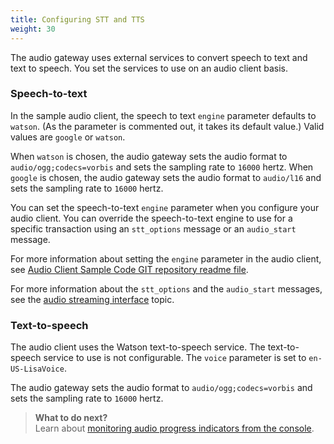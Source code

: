 ```yaml
---
title: Configuring STT and TTS
weight: 30
---
```

The audio gateway uses external services to convert speech to text and text to speech.  You set the services to use on an audio client basis.  

### Speech-to-text
In the sample audio client, the speech to text `engine` parameter defaults to `watson`. (As the parameter is commented out, it takes its default value.) Valid values are `google` or `watson`.

When `watson` is chosen, the audio gateway sets the audio format to `audio/ogg;codecs=vorbis`  and sets the sampling rate to `16000` hertz.  When `google` is chosen, the audio gateway sets the audio format to `audio/l16`  and sets the sampling rate to `16000` hertz.

You can set the speech-to-text `engine` parameter when you configure your audio client.  You can override the speech-to-text engine to use for a specific transaction using an `stt_options` message or an `audio_start` message.

For more information about setting the `engine` parameter in the audio client, see [Audio Client Sample Code GIT repository readme file](https://github.com/Watson-Personal-Assistant/AudioClientSampleCodeJava).

For more information about the `stt_options` and the `audio_start` messages, see the [audio streaming interface]({{site.baseurl}}/audio/how_it_works_audio) topic.

### Text-to-speech
The audio client uses the Watson text-to-speech service.  The text-to-speech service to use is not configurable.  The `voice` parameter is set to `en-US-LisaVoice`.

The audio gateway sets the audio format to `audio/ogg;codecs=vorbis`  and sets the sampling rate to `16000` hertz.

> **What to do next?**<br/>
Learn about [monitoring audio progress indicators from the console]({{site.baseurl}}/audio/progress_indicators/).
